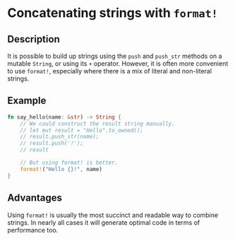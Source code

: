 # Concatenating strings with `format!`

## Description

It is possible to build up strings using the `push` and `push_str` methods on a
mutable `String`, or using its `+` operator. However, it is often more
convenient to use `format!`, especially where there is a mix of literal and
non-literal strings.


## Example

```rust
fn say_hello(name: &str) -> String {
    // We could construct the result string manually.
    // let mut result = "Hello".to_owned();
    // result.push_str(name);
    // result.push('!');
    // result

    // But using format! is better.
    format!("Hello {}!", name)
}
```


## Advantages

Using `format!` is usually the most succinct and readable way to combine strings.
In nearly all cases it will generate optimal code in terms of performance too.
